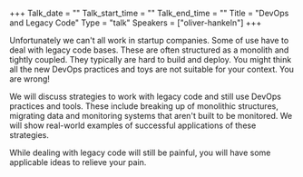 +++
Talk_date = ""
Talk_start_time = ""
Talk_end_time = ""
Title = "DevOps and Legacy Code"
Type = "talk"
Speakers = ["oliver-hankeln"]
+++

Unfortunately we can't all work in startup companies. 
Some of use have to deal with legacy code bases. 
These are often structured as a monolith and tightly coupled. 
They typically are hard to build and deploy. 
You might think all the new DevOps practices and toys are not suitable for your context. 
You are wrong!

We will discuss strategies to work with legacy code and still use DevOps practices and tools. 
These include breaking up of monolithic structures, migrating data and monitoring systems that aren't built to be monitored. 
We will show real-world examples of successful applications of these strategies. 

While dealing with legacy code will still be painful, you will have some applicable ideas to relieve your pain. 



